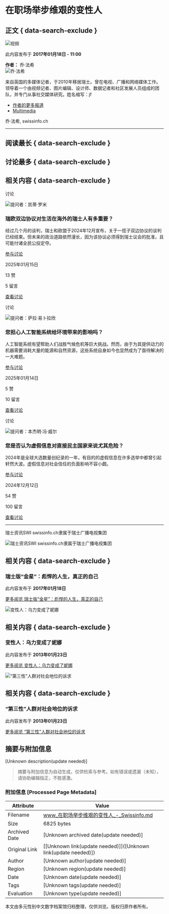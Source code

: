 # 在职场举步维艰的变性人

## 正文 { data-search-exclude }


![视频](https://il.srgssr.ch/images/?imageUrl=https://cdn.prod.swi-services.ch/video-delivery/images/7311009f-4cfd-4bb3-ae90-f4b9878c496a/WDtPPjcqF4lBqMPWDmwKhAMV9.KjqaPK/16x9&format=jpg&width=960)

此内容发布于 **2017年01月18日 - 11:00**

**作者：** 乔·法希  
![乔·法希](https://www.swissinfo.ch/content/wp-content/uploads/sites/13/2023/12/jo-fahy-profileImage-42390497.png?ver=d3f7cf03)

来自英国的多媒体记者，于2010年移居瑞士。曾在电视、广播和网络媒体工作。领导着一个由视频记者、图片编辑、设计师、数据记者和社区发展人员组成的团队，并专门从事社交媒体研究。姓名缩写：jf

- [作者的更多报道](https://www.swissinfo.ch/chi/author/%e4%b9%94%c2%b7%e6%b3%95%e5%b8%8c/)
- [Multimedia](https://www.swissinfo.ch/chi/department/multimedia)

乔·法希, swissinfo.ch

---

## 阅读最长 { data-search-exclude }

## 讨论最多 { data-search-exclude }

## 相关内容 { data-search-exclude }

讨论

![提问者：凯蒂·罗米](https://www.swissinfo.ch/content/wp-content/uploads/sites/13/2023/12/katy-romy-profileImage-42390267.png?ver=04173011)

### 瑞欧双边协议对生活在海外的瑞士人有多重要？

经过几个月的谈判，瑞士和欧盟于2024年12月宣布，关于一揽子双边协议的谈判已经结束。但未来的政治道路依然漫长，因为该协议必须得到瑞士议会的批准，且可能付诸全民公投定夺。

[参与讨论](https://www.swissinfo.ch/chi/%e6%b5%b7%e5%a4%96%e7%91%9e%e5%a3%ab%e4%ba%ba/%e7%91%9e%e6%ac%a7%e5%8f%8c%e8%be%b9%e5%8d%8f%e8%ae%ae%e5%af%b9%e7%94%9f%e6%b4%bb%e5%9c%a8%e6%b5%b7%e5%a4%96%e7%9a%84%e7%91%9e%e5%a3%ab%e4%ba%ba%e6%9c%89%e5%a4%9a%e9%87%8d%e8%a6%81%ef%bc%9f/88726350?utm_source=multiple&utm_medium=website&utm_campaign=recommendation_most-discussed_zh&utm_content=o&utm_term=wpblock_widget-most-discussed)

2025年01月15日

13 赞

5 留言

[查看讨论](https://www.swissinfo.ch/chi/%e6%b5%b7%e5%a4%96%e7%91%9e%e5%a3%ab%e4%ba%ba/%e7%91%9e%e6%ac%a7%e5%8f%8c%e8%be%b9%e5%8d%8f%e8%ae%ae%e5%af%b9%e7%94%9f%e6%b4%bb%e5%9c%a8%e6%b5%b7%e5%a4%96%e7%9a%84%e7%91%9e%e5%a3%ab%e4%ba%ba%e6%9c%89%e5%a4%9a%e9%87%8d%e8%a6%81%ef%bc%9f/88726350?utm_source=multiple&utm_medium=website&utm_campaign=recommendation_most-discussed_zh&utm_content=o&utm_term=wpblock_widget-most-discussed)

讨论

![提问者：萨拉·易卜拉欣](https://www.swissinfo.ch/content/wp-content/uploads/sites/13/2023/12/sara-ibrahim-profileImage-46196979.png?ver=e69b7661)

### 您担心人工智能系统给环境带来的影响吗？

人工智能系统有望帮助人们战胜气候危机等巨大挑战。然而，由于为其提供动力的机器需要消耗大量的能源和自然资源，这些系统自身如今也显然成为了亟待解决的一大难题。

[参与讨论](https://www.swissinfo.ch/chi/%e7%a7%91%e5%ad%a6/%e6%82%a8%e6%8b%85%e5%bf%83%e4%ba%ba%e5%b7%a5%e6%99%ba%e8%83%bd%e7%b3%bb%e7%bb%9f%e7%bb%99%e7%8e%af%e5%a2%83%e5%b8%a6%e6%9d%a5%e7%9a%84%e5%bd%b1%e5%93%8d%e5%90%97%ef%bc%9f/88714838?utm_source=multiple&utm_medium=website&utm_campaign=recommendation_most-discussed_zh&utm_content=o&utm_term=wpblock_widget-most-discussed)

2025年01月14日

5 赞

10 留言

[查看讨论](https://www.swissinfo.ch/chi/%e7%a7%91%e5%ad%a6/%e6%82%a8%e6%8b%85%e5%bf%83%e4%ba%ba%e5%b7%a5%e6%99%ba%e8%83%bd%e7%b3%bb%e7%bb%9f%e7%bb%99%e7%8e%af%e5%a2%83%e5%b8%a6%e6%9d%a5%e7%9a%84%e5%bd%b1%e5%93%8d%e5%90%97%ef%bc%9f/88714838?utm_source=multiple&utm_medium=website&utm_campaign=recommendation_most-discussed_zh&utm_content=o&utm_term=wpblock_widget-most-discussed)

讨论

![提问者：本杰明·冯·威尔](https://www.swissinfo.ch/content/wp-content/uploads/sites/13/2023/12/benjamin-von-wyl-profileImage-47039375.png?ver=ddaac810)

### 您是否认为虚假信息对直接民主国家来说尤其危险？

2024年是全球大选数量创纪录的一年，有目的的虚假信息在许多选举中都曾引起轩然大波。虚假信息对社会信任的负面影响不容小觑。

[参与讨论](https://www.swissinfo.ch/chi/%e6%b0%91%e4%b8%bb/%e6%82%a8%e6%98%af%e5%90%a6%e8%ae%a4%e4%b8%ba%e8%99%9a%e5%81%87%e4%bf%a1%e6%81%af%e5%af%b9%e7%9b%b4%e6%8e%a5%e6%b0%91%e4%b8%bb%e5%9b%bd%e5%ae%b6%e6%9d%a5%e8%af%b4%e5%b0%a4%e5%85%b6%e5%8d%b1%e9%99%a9%ef%bc%9f/88581284?utm_source=multiple&utm_medium=website&utm_campaign=recommendation_most-discussed_zh&utm_content=o&utm_term=wpblock_widget-most-discussed)

2024年12月12日

54 赞

100 留言

[查看讨论](https://www.swissinfo.ch/chi/%e6%b0%91%e4%b8%bb/%e6%82%a8%e6%98%af%e5%90%a6%e8%ae%a4%e4%b8%ba%e8%99%9a%e5%81%87%e4%bf%a1%e6%81%af%e5%af%b9%e7%9b%b4%e6%8e%a5%e6%b0%91%e4%b8%bb%e5%9b%bd%e5%ae%b6%e6%9d%a5%e8%af%b4%e5%b0%a4%e5%85%b6%e5%8d%b1%e9%99%a9%ef%bc%9f/88581284?utm_source=multiple&utm_medium=website&utm_campaign=recommendation_most-discussed_zh&utm_content=o&utm_term=wpblock_widget-most-discussed)

---

瑞士资讯SWI swissinfo.ch隶属于瑞士广播电视集团

![瑞士资讯SWI swissinfo.ch隶属于瑞士广播电视集团](https://www.swissinfo.ch/chi/wp-content/themes/swissinfo-theme/assets/srg-ssr-small-logo.png)

## 相关内容 { data-search-exclude }

### 瑞士版“金星”：彪悍的人生，真正的自己

此内容发布于 **2017年01月18日**

[更多阅览 瑞士版“金星”：彪悍的人生，真正的自己](https://www.swissinfo.ch/chi/society/%e5%8f%98%e6%80%a7%e4%ba%ba_%e7%91%9e%e5%a3%ab%e7%89%88-%e9%87%91%e6%98%9f-%e5%bd%aa%e6%82%8d%e7%9a%84%e4%ba%ba%e7%94%9f-%e7%9c%9f%e6%ad%a3%e7%9a%84%e8%87%aa%e5%b7%b1/42401122)

![变性人：乌力变成了妮娜](https://www.swissinfo.ch/content/wp-content/uploads/sites/13/2013/01/cfd678e0e4f405285499dc814f63bd18-che_1212_nina_stieger_11-34730034-data.jpg?ver=1c5bf19f)

## 相关内容 { data-search-exclude }

### 变性人：乌力变成了妮娜

此内容发布于 **2013年01月23日**

[更多阅览 变性人：乌力变成了妮娜](https://www.swissinfo.ch/chi/%e7%94%9f%e6%b4%bb%e5%85%bb%e8%80%81/%e5%8f%98%e6%80%a7%e4%ba%ba-%e4%b9%8c%e5%8a%9b%e5%8f%98%e6%88%90%e4%ba%86%e5%a6%ae%e5%a8%9c/34792330)

![“第三性”人群对社会地位的诉求](https://www.swissinfo.ch/content/wp-content/uploads/sites/13/2013/01/6fd20debbfa0951f196a55fa851f26ca-daniela_truffer-34730788-data.jpg?ver=d725556b)

## 相关内容 { data-search-exclude }

### “第三性”人群对社会地位的诉求

此内容发布于 **2013年01月23日** 

[更多阅览 “第三性”人群对社会地位的诉求](https://www.swissinfo.ch/chi/culture/%e7%ac%ac%e4%b8%89%e6%80%a7-%e4%ba%ba%e7%be%a4%e5%af%b9%e7%a4%be%e4%bc%9a%e5%9c%b0%e4%bd%8d%e7%9a%84%e8%af%89%e6%b1%82/34781602)
<!-- tcd_original_link https://www.swissinfo.ch/chi/%E7%94%9F%E6%B4%BB%E5%85%BB%E8%80%81/%E5%8F%98%E6%80%A7%E4%BA%BA_%E5%9C%A8%E8%81%8C%E5%9C%BA%E4%B8%BE%E6%AD%A5%E7%BB%B4%E8%89%B0%E7%9A%84%E5%8F%98%E6%80%A7%E4%BA%BA/42411996 -->


## 摘要与附加信息

<!-- tcd_abstract -->
[Unknown description(update needed)]
<!-- tcd_abstract_end -->

> 摘要与附加信息为自动生成，仅供检索与参考。如有错误或遗漏（未知），请协助编辑指正，不胜感激。

### 附加信息 [Processed Page Metadata]

| Attribute       | Value                                  |
|-----------------|----------------------------------------|
| Filename        | www_在职场举步维艰的变性人_-_Swissinfo.md                             |
| Size            | 6825 bytes                           |
| Archived Date   | [Unknown archived date(update needed)]                             |
| Original Link   | [[Unknown link(update needed)]]([Unknown link(update needed)])                       |
| Author          | [Unknown author(update needed)]                               |
| Region          | [Unknown region(update needed)]                               |
| Date            | [Unknown date(update needed)]                                 |
| Tags            | [Unknown tags(update needed)]                                 |
| Evaluation            | [Unknown type(update needed)]                                 |
<!-- tcd_table_end -->

本文由多元性别中文数字档案馆归档整理，仅供浏览。版权归原作者所有。
